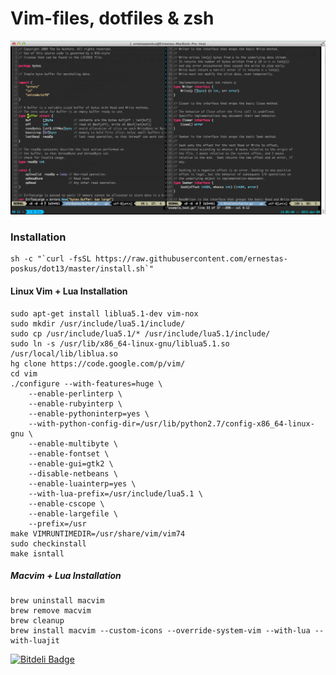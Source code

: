 Vim-files, dotfiles &amp; zsh
=====================

![Vim + Tmux setup](/doc/looks.png)

### Installation

```
sh -c "`curl -fsSL https://raw.githubusercontent.com/ernestas-poskus/dot13/master/install.sh`"
```

#### Linux Vim + Lua Installation

```
sudo apt-get install liblua5.1-dev vim-nox
sudo mkdir /usr/include/lua5.1/include/
sudo cp /usr/include/lua5.1/* /usr/include/lua5.1/include/
sudo ln -s /usr/lib/x86_64-linux-gnu/liblua5.1.so /usr/local/lib/liblua.so
hg clone https://code.google.com/p/vim/
cd vim
./configure --with-features=huge \
	--enable-perlinterp \
	--enable-rubyinterp \
	--enable-pythoninterp=yes \
	--with-python-config-dir=/usr/lib/python2.7/config-x86_64-linux-gnu \
	--enable-multibyte \
	--enable-fontset \
	--enable-gui=gtk2 \
	--disable-netbeans \
	--enable-luainterp=yes \
	--with-lua-prefix=/usr/include/lua5.1 \
	--enable-cscope \
	--enable-largefile \
	--prefix=/usr
make VIMRUNTIMEDIR=/usr/share/vim/vim74
sudo checkinstall
make isntall
```

##### Macvim + Lua Installation

```
brew uninstall macvim
brew remove macvim
brew cleanup
brew install macvim --custom-icons --override-system-vim --with-lua --with-luajit
```


[![Bitdeli Badge](https://d2weczhvl823v0.cloudfront.net/ernestas-poskus/dot13/trend.png)](https://bitdeli.com/free "Bitdeli Badge")


